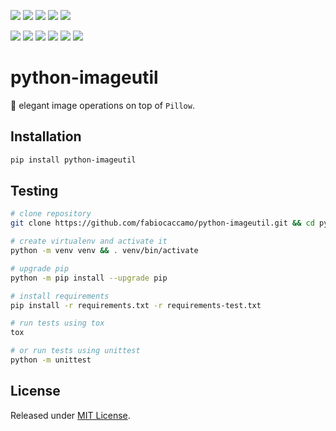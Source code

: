 [![](https://img.shields.io/pypi/pyversions/python-imageutil.svg?color=blue&logo=python&logoColor=white)](https://www.python.org/)
[![](https://img.shields.io/pypi/v/python-imageutil.svg?color=blue&logo=pypi&logoColor=white)](https://pypi.org/project/python-imageutil/)
[![](https://pepy.tech/badge/python-imageutil/month)](https://pepy.tech/project/python-imageutil)
[![](https://img.shields.io/github/stars/fabiocaccamo/python-imageutil?logo=github)](https://github.com/fabiocaccamo/python-imageutil/stargazers)
[![](https://img.shields.io/pypi/l/python-imageutil.svg?color=blue)](https://github.com/fabiocaccamo/python-imageutil/blob/main/LICENSE.txt)

[![](https://results.pre-commit.ci/badge/github/fabiocaccamo/python-imageutil/main.svg)](https://results.pre-commit.ci/latest/github/fabiocaccamo/python-imageutil/main)
[![](https://img.shields.io/github/actions/workflow/status/fabiocaccamo/python-imageutil/test-package.yml?branch=main&label=build&logo=github)](https://github.com/fabiocaccamo/python-imageutil)
[![](https://img.shields.io/codecov/c/gh/fabiocaccamo/python-imageutil?logo=codecov)](https://codecov.io/gh/fabiocaccamo/python-imageutil)
[![](https://img.shields.io/codacy/grade/e387a301748f4877b30dc4443bcadc00?logo=codacy)](https://www.codacy.com/app/fabiocaccamo/python-imageutil)
[![](https://img.shields.io/codeclimate/maintainability/fabiocaccamo/python-imageutil?logo=code-climate)](https://codeclimate.com/github/fabiocaccamo/python-imageutil/)
[![](https://img.shields.io/badge/code%20style-black-000000.svg)](https://github.com/psf/black)

# python-imageutil
🎩 elegant image operations on top of `Pillow`.

## Installation
```bash
pip install python-imageutil
```

## Testing
```bash
# clone repository
git clone https://github.com/fabiocaccamo/python-imageutil.git && cd python-imageutil

# create virtualenv and activate it
python -m venv venv && . venv/bin/activate

# upgrade pip
python -m pip install --upgrade pip

# install requirements
pip install -r requirements.txt -r requirements-test.txt

# run tests using tox
tox

# or run tests using unittest
python -m unittest
```

## License
Released under [MIT License](LICENSE.txt).
